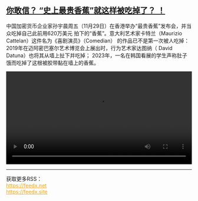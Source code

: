 <!--1733237225000-->
[你敢信？ “史上最贵香蕉”就这样被吃掉了？ ！](https://www.dw.com/zh/%E4%BD%A0%E6%95%A2%E4%BF%A1%EF%BC%9F%20%E2%80%9C%E5%8F%B2%E4%B8%8A%E6%9C%80%E8%B4%B5%E9%A6%99%E8%95%89%E2%80%9D%E5%B0%B1%E8%BF%99%E6%A0%B7%E8%A2%AB%E5%90%83%E6%8E%89%E4%BA%86%EF%BC%9F%20%EF%BC%81/a-70928297)
------

<p>中国加密货币企业家孙宇晨周五（11月29日）在香港举办“最贵香蕉”发布会，并当众吃掉自己此前用620万美元 拍下的“香蕉”。意大利艺术家卡特兰（Maurizio Cattelan）这件名为《喜剧演员》（Comedian） 的作品已不是第一次被人吃掉：2019年在迈阿密巴塞尔艺术博览会上展出时，行为艺术家达图纳（ David Datuna）也将其从墙上扯下并吃掉； 2023年，一名在韩国看展的学生声称肚子饿而吃掉了这根被胶带黏在墙上的香蕉。</small></p><video src="https://tvdownloaddw-a.akamaihd.net/Events/mp4/vdt_zh/2024/dwvgchi241130_banane_01icw_AVC_1280x720.mp4" controls style="width:100%"></video><br><hr><div>获取更多RSS：<br><a href="https://feedx.net" style="color:orange" target="_blank">https://feedx.net</a> <br><a href="https://feedx.site" style="color:orange" target="_blank">https://feedx.site</a><br></div>
